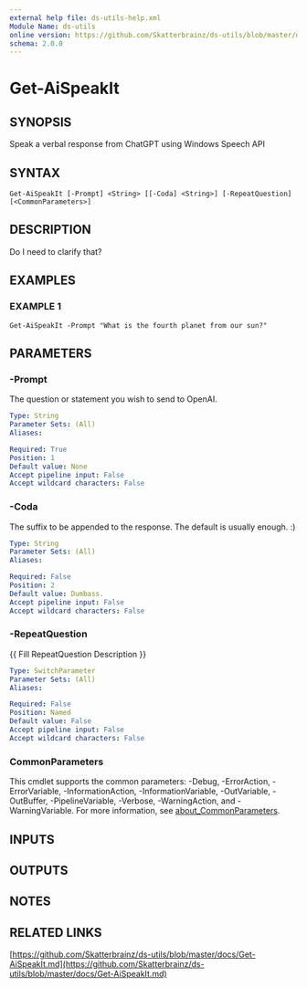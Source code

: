 ```yaml
---
external help file: ds-utils-help.xml
Module Name: ds-utils
online version: https://github.com/Skatterbrainz/ds-utils/blob/master/docs/Get-AiSpeakIt.md
schema: 2.0.0
---
```


# Get-AiSpeakIt

## SYNOPSIS
Speak a verbal response from ChatGPT using Windows Speech API

## SYNTAX

```
Get-AiSpeakIt [-Prompt] <String> [[-Coda] <String>] [-RepeatQuestion] [<CommonParameters>]
```

## DESCRIPTION
Do I need to clarify that?

## EXAMPLES

### EXAMPLE 1
```
Get-AiSpeakIt -Prompt "What is the fourth planet from our sun?"
```

## PARAMETERS

### -Prompt
The question or statement you wish to send to OpenAI.

```yaml
Type: String
Parameter Sets: (All)
Aliases:

Required: True
Position: 1
Default value: None
Accept pipeline input: False
Accept wildcard characters: False
```

### -Coda
The suffix to be appended to the response.
The default is usually enough.
:)

```yaml
Type: String
Parameter Sets: (All)
Aliases:

Required: False
Position: 2
Default value: Dumbass.
Accept pipeline input: False
Accept wildcard characters: False
```

### -RepeatQuestion
{{ Fill RepeatQuestion Description }}

```yaml
Type: SwitchParameter
Parameter Sets: (All)
Aliases:

Required: False
Position: Named
Default value: False
Accept pipeline input: False
Accept wildcard characters: False
```

### CommonParameters
This cmdlet supports the common parameters: -Debug, -ErrorAction, -ErrorVariable, -InformationAction, -InformationVariable, -OutVariable, -OutBuffer, -PipelineVariable, -Verbose, -WarningAction, and -WarningVariable. For more information, see [about_CommonParameters](http://go.microsoft.com/fwlink/?LinkID=113216).

## INPUTS

## OUTPUTS

## NOTES

## RELATED LINKS

[https://github.com/Skatterbrainz/ds-utils/blob/master/docs/Get-AiSpeakIt.md](https://github.com/Skatterbrainz/ds-utils/blob/master/docs/Get-AiSpeakIt.md)

